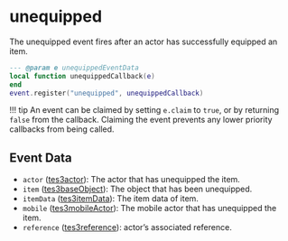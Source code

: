 # unequipped

The unequipped event fires after an actor has successfully equipped an item.

```lua
--- @param e unequippedEventData
local function unequippedCallback(e)
end
event.register("unequipped", unequippedCallback)
```

!!! tip
	An event can be claimed by setting `e.claim` to `true`, or by returning `false` from the callback. Claiming the event prevents any lower priority callbacks from being called.

## Event Data

* `actor` ([tes3actor](../../types/tes3actor)): The actor that has unequipped the item.
* `item` ([tes3baseObject](../../types/tes3baseObject)): The object that has been unequipped.
* `itemData` ([tes3itemData](../../types/tes3itemData)): The item data of item.
* `mobile` ([tes3mobileActor](../../types/tes3mobileActor)): The mobile actor that has unequipped the item.
* `reference` ([tes3reference](../../types/tes3reference)): actor’s associated reference.

